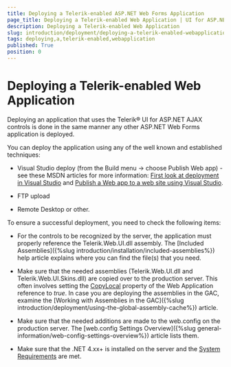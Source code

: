 ```yaml
---
title: Deploying a Telerik-enabled ASP.NET Web Forms Application
page_title: Deploying a Telerik-enabled Web Application | UI for ASP.NET AJAX Documentation
description: Deploying a Telerik-enabled Web Application
slug: introduction/deployment/deploying-a-telerik-enabled-webapplication
tags: deploying,a,telerik-enabled,webapplication
published: True
position: 0
---
```


# Deploying a Telerik-enabled Web Application



 

Deploying an application that uses the Telerik® UI for ASP.NET AJAX controls is done in the same manner any other ASP.NET Web Forms application is deployed.

You can deploy the application using any of the well known and established techniques:

* Visual Studio deploy (from the Build menu -> choose Publish Web app) - see these MSDN articles for more information: [First look at deployment in Visual Studio](https://docs.microsoft.com/en-us/visualstudio/deployment/deploying-applications-services-and-components?view=vs-2019) and [Publish a Web app to a web site using Visual Studio](https://docs.microsoft.com/en-us/visualstudio/deployment/quickstart-deploy-to-a-web-site?view=vs-2019).

* FTP upload

* Remote Desktop or other.

To ensure a successful deployment, you need to check the following items:

* For the controls to be recognized by the server, the application must properly reference the Telerik.Web.UI.dll assembly. The [Included Assemblies]({%slug introduction/installation/included-assemblies%}) help article explains where you can find the file(s) that you need.

* Make sure that the needed assemblies (Telerik.Web.UI.dll and Telerik.Web.UI.Skins.dll) are copied over to the production server. This often involves setting the [CopyLocal](https://docs.microsoft.com/en-us/visualstudio/ide/managing-references-in-a-project?view=vs-2019#references-to-shared-components-at-run-time) property of the Web Application reference to *true*.
In case you are deploying the assemblies in the GAC, examine the [Working with Assemblies in the GAC]({%slug introduction/deployment/using-the-global-assembly-cache%}) article.

* Make sure that the needed additions are made to the web.config on the production server. The	[web.config Settings Overview]({%slug general-information/web-config-settings-overview%}) article lists them.

* Make sure that the .NET 4.xx+ is installed on the server and the [System Requirements](https://www.telerik.com/aspnet-ajax/tech-sheets/system-requirements) are met.

